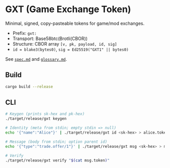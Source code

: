 # GXT (Game Exchange Token)

Minimal, signed, copy-pasteable tokens for game/mod exchanges.

- Prefix: `gxt:`
- Transport: Base58btc(Brotli(CBOR))
- Structure: CBOR array `[v, pk, payload, id, sig]`
- `id = blake3(bytes0)`, `sig = Ed25519("GXT1" || bytes0)`

See [`spec.md`](spec.md) and [`glossary.md`](glossary.md).

## Build

```bash
cargo build --release
```

## CLI

```bash
# Keygen (prints sk-hex and pk-hex)
./target/release/gxt keygen

# Identity (meta from stdin; empty stdin => null)
echo '{"name":"Alice"}' | ./target/release/gxt id <sk-hex> > alice.token

# Message (body from stdin; option parent id)
echo '{"type":"trade.offer/1"}' | ./target/release/gxt msg <sk-hex> > msg.token

# Verify
./target/release/gxt verify "$(cat msg.token)"
```
